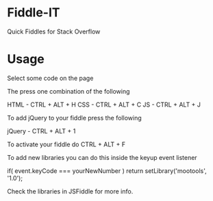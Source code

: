 Fiddle-IT
=========

Quick Fiddles for Stack Overflow

Usage
=====

Select some code on the page

The press one combination of the following

HTML - CTRL + ALT + H
CSS  - CTRL + ALT + C
JS   - CTRL + ALT + J

To add jQuery to your fiddle press the following

jQuery - CTRL + ALT + 1

To activate your fiddle do CTRL + ALT + F


To add new libraries you can do this inside the keyup event listener

if( event.keyCode === yourNewNumber ) return setLibrary('mootools', '1.0');

Check the libraries in JSFiddle for more info.

